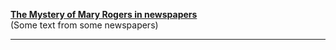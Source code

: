 <b><a href="http://StupiT.github.io/text/Mystery_of_Mary_Rogers/The_Mystery_of_Mary_Rogers_(Marie_Roget)_in_newspapers.htm">The Mystery of Mary Rogers in newspapers</a></b><br>
(Some text from some newspapers)
<hr>
